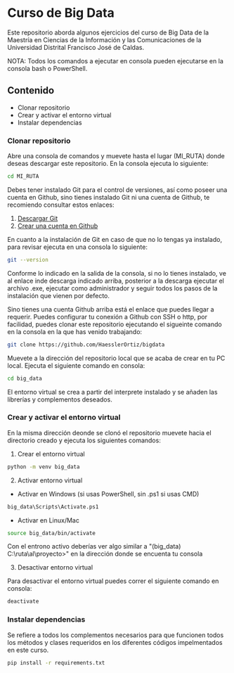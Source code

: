 # Curso de Big Data

Este repositorio aborda algunos ejercicios del curso de Big Data de la Maestría en Ciencias de la Información y las Comunicaciones
de la Universidad Distrital Francisco José de Caldas.

NOTA: Todos los comandos a ejecutar en consola pueden ejecutarse en la consola bash o PowerShell.

## Contenido

- Clonar repositorio
- Crear y activar el entorno virtual
- Instalar dependencias

### Clonar repositorio

Abre una consola de comandos y muevete hasta el lugar (MI_RUTA) donde deseas descargar este repositorio. En la consola ejecuta lo siguiente:

```bash
cd MI_RUTA
```

Debes tener instalado Git para el control de versiones, así como poseer una cuenta en Github, sino tienes instalado Git ni una cuenta de Github, te recomiendo consultar estos enlaces:

1. [Descargar Git](https://git-scm.com/downloads/win)
2. [Crear una cuenta en Github](https://docs.github.com/es/get-started/start-your-journey/creating-an-account-on-github)

En cuanto a la instalación de Git en caso de que no lo tengas ya instalado, para revisar ejecuta en una consola lo siguiente:

```bash
git --version
```

Conforme lo indicado en la salida de la consola, si no lo tienes instalado, ve al enlace inde descarga indicado arriba, posterior a la descarga ejecutar el archivo .exe, ejecutar como administrador y seguir todos los pasos de la instalación que vienen por defecto.

Sino tienes una cuenta Github arriba está el enlace que puedes llegar a requerir. Puedes configurar tu conexión a Github con SSH o http, por facilidad, puedes clonar este repositorio ejecutando el sigueinte comando en la consola en la que has venido trabajando:

```bash
git clone https://github.com/HaesslerOrtiz/bigdata
```
Muevete a la dirección del repositorio local que se acaba de crear en tu PC local. Ejecuta el siguiente comando en consola:

```bash
cd big_data
```
El entorno virtual se crea a partir del interprete instalado y se añaden las librerías y complementos deseados.

### Crear y activar el entorno virtual

En la misma dirección deonde se clonó el repositorio muevete hacia el directorio creado y ejecuta los siguientes comandos:

1. Crear el entorno virtual
```bash
python -m venv big_data
```

2. Activar entorno virtual

- Activar en Windows (si usas PowerShell, sin .ps1 si usas CMD)
```bash
big_data\Scripts\Activate.ps1
```

- Activar en Linux/Mac
```bash
source big_data/bin/activate
```

Con el entrono activo deberías ver algo similar a "(big_data) C:\ruta\al\proyecto>" en la dirección donde se encuenta tu consola

3. Desactivar entorno virtual

Para desactivar el entorno virtual puedes correr el siguiente comando en consola:

```bash
deactivate
```

### Instalar dependencias

Se refiere a todos los complementos necesarios para que funcionen todos los métodos y clases requeridos en los diferentes códigos 
impelmentados en este curso.

```bash
pip install -r requirements.txt
```